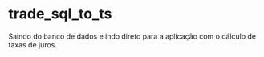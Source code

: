 # trade_sql_to_ts
Saindo do banco de dados e indo direto para a aplicação com o cálculo de taxas de juros.
